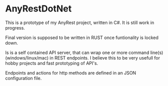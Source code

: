 # AnyRestDotNet
This is a prototype of my AnyRest project, written in C#. It is still work in progress.

Final version is supposed to be written in RUST once funtionality is locked down.

Is is a self contained API server, that can wrap one or more command line(s) (windows/linux/mac) in REST endpoints.
I believe this to be very usefull for hobby projects and fast prototyping of API's.

Endpoints and actions for http methods are defined in an JSON configuration file.
